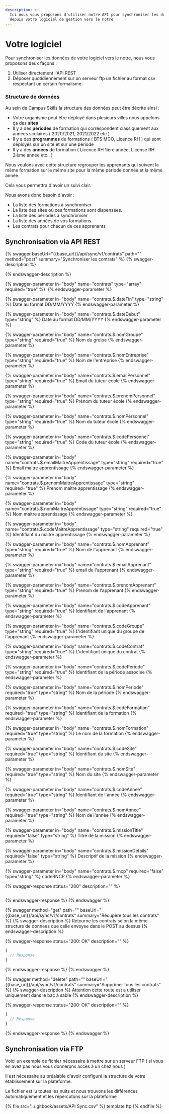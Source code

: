 ```yaml
---
description: >-
  Ici nous vous proposons d'utiliser notre API pour synchroniser les données
  depuis votre logiciel de gestion vers le notre
---
```


# Votre logiciel

Pour synchroniser les données de votre logiciel vers le notre, nous vous proposons deux façons :

1. Utiliser directement l'API REST
2. Déposer quotidiennement sur un serveur ftp un fichier au format csv respectant un certain formalisme.

### Structure de données

Au sein de Campus Skills la structure des données peut être décrite ainsi :

- Votre organisme peut être déployé dans plusieurs villes nous appelons ça des **sites**&#x20;
- Il y a des **périodes** de formation qui correspondent classiquement aux années scolaires ( 2020/2021, 2021/2022 etc )
- Il y a des **programmes** de formations ( BTS MCO, Licence RH ) qui sont déployés sur un site et sur une période
- Il y a des **années** de formation ( Licence RH 1ière année, License RH 2ième année etc.. )

Nous voulons avec cette structure regrouper les apprenants qui suivent la même formation sur le même site pour la même période donnée et la même année.

Cela vous permettra d'avoir un suivi clair.

Nous avons donc besoin d'avoir :

- La liste des formations à synchroniser
- La liste des sites où ces formations sont dispensées.
- La liste des périodes à synchroniser
- La liste des années de vos formations.
- Les contrats pour chacun de ces apprenants

## Synchronisation via API REST

{% swagger baseUrl="{{base_url}}/api/sync/v1/contrats" path="" method="post" summary="Synchroniser les contrats" %}
{% swagger-description %}

{% endswagger-description %}

{% swagger-parameter in="body" name="contrats" type="array" required="true" %}
​
{% endswagger-parameter %}

{% swagger-parameter in="body" name="contrats.$.dateFin" type="string" %}
Date au format DD/MM/YYYY
{% endswagger-parameter %}

{% swagger-parameter in="body" name="contrats.$.dateDebut" type="string" %}
Date au format DD/MM/YYYY
{% endswagger-parameter %}

{% swagger-parameter in="body" name="contrats.$.nomGroupe" type="string" required="true" %}
Nom du groipe
{% endswagger-parameter %}

{% swagger-parameter in="body" name="contrats.$.nomEntreprise" type="string" required="true" %}
Nom de l'entreprise
{% endswagger-parameter %}

{% swagger-parameter in="body" name="contrats.$.emailPersonnel" type="string" required="true" %}
Email du tuteur école
{% endswagger-parameter %}

{% swagger-parameter in="body" name="contrats.$.prenomPersonnel" type="string" required="true" %}
Prénom du tuteur école
{% endswagger-parameter %}

{% swagger-parameter in="body" name="contrats.$.nomPersonnel" type="string" required="true" %}
Nom du tuteur école
{% endswagger-parameter %}

{% swagger-parameter in="body" name="contrats.$.codePersonnel" type="string" required="true" %}
Code du tuteur école
{% endswagger-parameter %}

{% swagger-parameter in="body" name="contrats.$.emailMaitreApprentissage" type="string" required="true" %}
Email maitre apprentissage
{% endswagger-parameter %}

{% swagger-parameter in="body" name="contrats.$.prenomMaitreApprentissage" type="string" required="true" %}
Prenom maitre apprentissage
{% endswagger-parameter %}

{% swagger-parameter in="body" name="contrats.$.nomMaitreApprentissage" type="string" required="true" %}
Nom maitre apprentissage
{% endswagger-parameter %}

{% swagger-parameter in="body" name="contrats.$.codeMaitreApprentissage" type="string" required="true" %}
Identifiant du maitre apprentissage
{% endswagger-parameter %}

{% swagger-parameter in="body" name="contrats.$.nomApprenant" type="string" required="true" %}
Nom de l'apprenant
{% endswagger-parameter %}

{% swagger-parameter in="body" name="contrats.$.emailApprenant" type="string" required="true" %}
email de l'apprenant
{% endswagger-parameter %}

{% swagger-parameter in="body" name="contrats.$.prenomApprenant" type="string" required="true" %}
Prenom de l'apprenant
{% endswagger-parameter %}

{% swagger-parameter in="body" name="contrats.$.codeApprenant" type="string" required="true" %}
Identifiant de l'apprenant
{% endswagger-parameter %}

{% swagger-parameter in="body" name="contrats.$.codeGroupe" type="string" required="true" %}
L'identifiant unique du groupe de l'apprenant
{% endswagger-parameter %}

{% swagger-parameter in="body" name="contrats.$.codeContrat" type="string" required="true" %}
L'identifiant unique du contrat
{% endswagger-parameter %}

{% swagger-parameter in="body" name="contrats.$.codePeriode" type="string" required="true" %}
Identifiant de la période associée
{% endswagger-parameter %}

{% swagger-parameter in="body" name="contrats.$.nomPeriode" required="true" type="string" %}
Nom de la période
{% endswagger-parameter %}

{% swagger-parameter in="body" name="contrats.$.codeFormation" required="true" type="string" %}
Identifiant de la formation
{% endswagger-parameter %}

{% swagger-parameter in="body" name="contrats.$.nomFormation" required="true" type="string" %}
Le nom de la formation
{% endswagger-parameter %}

{% swagger-parameter in="body" name="contrats.$.codeSite" required="true" type="string" %}
Identifiant du site
{% endswagger-parameter %}

{% swagger-parameter in="body" name="contrats.$.nomSite" required="true" type="string" %}
Nom du site
{% endswagger-parameter %}

{% swagger-parameter in="body" name="contrats.$.codeAnnee" required="true" type="string" %}
Identifiant de l'année
{% endswagger-parameter %}

{% swagger-parameter in="body" name="contrats.$.nomAnnee" required="true" type="string" %}
Nom de l'année
{% endswagger-parameter %}

{% swagger-parameter in="body" name="contrats.$.missionTitle" required="false" type="string" %}
Titre de la mission
{% endswagger-parameter %}

{% swagger-parameter in="body" name="contrats.$.missionDetails" required="false" type="string" %}
Descriptif de la mission
{% endswagger-parameter %}

{% swagger-parameter in="body" name="contrats.$.rncp" required="false" type="string" %}
codeRNCP
{% endswagger-parameter %}

{% swagger-response status="200" description="" %}

```

```

{% endswagger-response %}
{% endswagger %}

{% swagger method="get" path="" baseUrl="{{base_url}}/api/sync/v1/contrats" summary="Récupère tous les contrats" %}
{% swagger-description %}
Retourne les contrats selon la même structure de donnees que celle envoyee dans le POST au dessus
{% endswagger-description %}

{% swagger-response status="200: OK" description="" %}

```javascript
{
  // Response
}
```

{% endswagger-response %}
{% endswagger %}

{% swagger method="delete" path="" baseUrl="{{base_url}}/api/sync/v1/contrats" summary="Supprimer tous les contrats" %}
{% swagger-description %}
Attention cette route est a utiliser uniquement dans le bac à sable
{% endswagger-description %}

{% swagger-response status="200: OK" description="" %}

```javascript
{
  // Response
}
```

{% endswagger-response %}
{% endswagger %}

## Synchronisation via FTP

Voici un exemple de fichier nécessaire à mettre sur un serveur FTP ( si vous en avez pas nous vous donnerons accès à un chez nous )

Il est nécessaire au préalable d'avoir configuré la structure de votre établissement sur la plateforme.

Le fichier est lu toutes les nuits et nous trouvons les différences automatiquement et les répercutons sur la plateforme

{% file src="../.gitbook/assets/API Sync.csv" %}
template ftp
{% endfile %}
